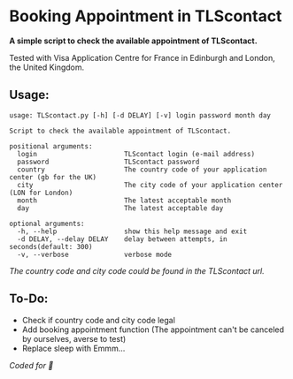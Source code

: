 # Booking Appointment in TLScontact

**A simple script to check the available appointment of TLScontact.**

Tested with Visa Application Centre for France in Edinburgh and London, the United Kingdom.

## Usage:

```
usage: TLScontact.py [-h] [-d DELAY] [-v] login password month day

Script to check the available appointment of TLScontact.

positional arguments:
  login                      TLScontact login (e-mail address)
  password                   TLScontact password
  country                    The country code of your application center (gb for the UK)
  city                       The city code of your application center (LON for London)
  month                      The latest acceptable month
  day                        The latest acceptable day

optional arguments:
  -h, --help                 show this help message and exit
  -d DELAY, --delay DELAY    delay between attempts, in seconds(default: 300)
  -v, --verbose              verbose mode
```

*The country code and city code could be found in the TLScontact url.*

## To-Do:

* Check if country code and city code legal
* Add booking appointment function (The appointment can't be canceled by ourselves, averse to test)
* Replace sleep with Emmm...

_Coded for 🍳_
